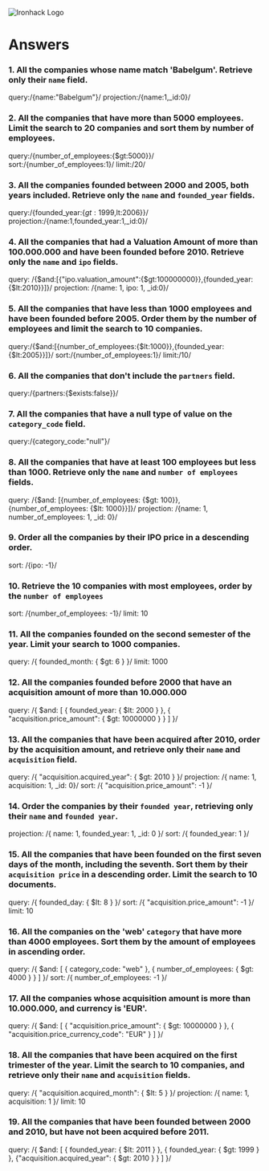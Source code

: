 ![Ironhack Logo](https://i.imgur.com/1QgrNNw.png)

# Answers

### 1. All the companies whose name match 'Babelgum'. Retrieve only their `name` field.

query:/{name:"Babelgum"}/
projection:/{name:1,\_id:0}/

### 2. All the companies that have more than 5000 employees. Limit the search to 20 companies and sort them by **number of employees**.

query:/{number_of_employees:{$gt:5000}}/
sort:/{number_of_employees:1}/
limit:/20/

### 3. All the companies founded between 2000 and 2005, both years included. Retrieve only the `name` and `founded_year` fields.

query:/{founded_year:{$gt:1999,$lt:2006}}/
projection:/{name:1,founded_year:1,\_id:0}/

### 4. All the companies that had a Valuation Amount of more than 100.000.000 and have been founded before 2010. Retrieve only the `name` and `ipo` fields.

query: /{$and:[{"ipo.valuation_amount":{$gt:100000000}},{founded_year:{$lt:2010}}]}/
projection: /{name: 1, ipo: 1, \_id:0}/

### 5. All the companies that have less than 1000 employees and have been founded before 2005. Order them by the number of employees and limit the search to 10 companies.

query:/{$and:[{number_of_employees:{$lt:1000}},{founded_year:{$lt:2005}}]}/
sort:/{number_of_employees:1}/
limit:/10/

### 6. All the companies that don't include the `partners` field.

query:/{partners:{$exists:false}}/

### 7. All the companies that have a null type of value on the `category_code` field.

query:/{category_code:"null"}/

### 8. All the companies that have at least 100 employees but less than 1000. Retrieve only the `name` and `number of employees` fields.

query: /{$and: [{number_of_employees: {$gt: 100}}, {number_of_employees: {$lt: 1000}}]}/
projection: /{name: 1, number_of_employees: 1, \_id: 0}/

### 9. Order all the companies by their IPO price in a descending order.

sort: /{ipo: -1}/

### 10. Retrieve the 10 companies with most employees, order by the `number of employees`

sort: /{number_of_employees: -1}/
limit: 10

### 11. All the companies founded on the second semester of the year. Limit your search to 1000 companies.

query: /{ founded_month: { $gt: 6 } }/
limit: 1000

### 12. All the companies founded before 2000 that have an acquisition amount of more than 10.000.000

query: /{ $and: [ { founded_year: { $lt: 2000 } }, { "acquisition.price_amount": { $gt: 10000000 } } ] }/

### 13. All the companies that have been acquired after 2010, order by the acquisition amount, and retrieve only their `name` and `acquisition` field.

query: /{ "acquisition.acquired_year": { $gt: 2010 } }/
projection: /{ name: 1, acquisition: 1, \_id: 0}/
sort: /{ "acquisition.price_amount": -1 }/

### 14. Order the companies by their `founded year`, retrieving only their `name` and `founded year`.

projection: /{ name: 1, founded_year: 1, \_id: 0 }/
sort: /{ founded_year: 1 }/

### 15. All the companies that have been founded on the first seven days of the month, including the seventh. Sort them by their `acquisition price` in a descending order. Limit the search to 10 documents.

query: /{ founded_day: { $lt: 8 } }/
sort: /{ "acquisition.price_amount": -1 }/
limit: 10

### 16. All the companies on the 'web' `category` that have more than 4000 employees. Sort them by the amount of employees in ascending order.

query: /{ $and: [ { category_code: "web" }, { number_of_employees: { $gt: 4000 } } ] }/
sort: /{ number_of_employees: -1 }/

### 17. All the companies whose acquisition amount is more than 10.000.000, and currency is 'EUR'.

query: /{ $and: [ { "acquisition.price_amount": { $gt: 10000000 } }, { "acquisition.price_currency_code": "EUR" } ] }/

### 18. All the companies that have been acquired on the first trimester of the year. Limit the search to 10 companies, and retrieve only their `name` and `acquisition` fields.

query: /{ "acquisition.acquired_month": { $lt: 5 } }/
projection: /{ name: 1, acquisition: 1 }/
limit: 10

### 19. All the companies that have been founded between 2000 and 2010, but have not been acquired before 2011.

query: /{ $and: [ { founded_year: { $lt: 2011 } }, { founded_year: { $gt: 1999 } }, {"acquisition.acquired_year": { $gt: 2010 } } ] }/
